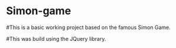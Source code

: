 # Simon-game

#This is a basic working project based on the famous Simon Game.

#This was build using the JQuery library.

